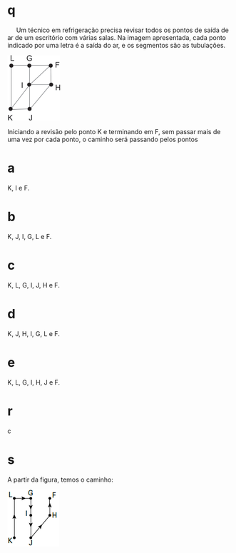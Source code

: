 # q
     Um técnico em refrigeração precisa revisar todos os pontos de saída de ar de um escritório com várias salas. Na imagem apresentada, cada ponto indicado por uma letra é a saída do ar, e os segmentos são as tubulações.

![](ecdf3e30-2ad5-a119-6489-3b534b6fe0d2.png)

Iniciando a revisão pelo ponto K e terminando em F, sem passar mais de uma vez por cada ponto, o caminho será passando pelos pontos

# a
K, I e F.

# b
K, J, I, G, L e F.

# c
K, L, G, I, J, H e F.

# d
K, J, H, I, G, L e F.

# e
K, L, G, I, H, J e F.

# r
c

# s
A partir da figura, temos o caminho:

![](2ddacc67-2e56-22e9-ca1e-6e6a225eae43.png)
